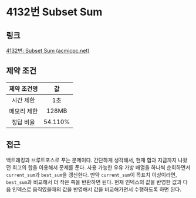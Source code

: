 # 4132번 Subset Sum

## 링크

[4132번: Subset Sum (acmicpc.net)](https://www.acmicpc.net/problem/4132)

## 제약 조건

| 제약 조건명 |   값    |
| :---------: | :-----: |
|  시간 제한  |   1초   |
| 메모리 제한 |  128MB  |
|  정답 비율  | 54.110% |

## 접근

백트래킹과 브루트포스로 푸는 문제이다. 간단하게 생각해서, 현재 합과 지금까지 나왔던 최고의 합을 이용해서 문제를 푼다. 사용 가능한 우유 가방 배열을 하나씩 순회하면서 `current_sum`과 `best_sum`을 갱신한다. 만약 `current_sum`이 목표치 이상이라면, `best_sum`과 비교해서 더 작은 쪽을 반환하면 된다. 현재 인덱스의 값을 반영한 값과 다음 인덱스로 움직였을때의 값을 반영해서 값을 비교해가면서 수행하도록 하면 된다.